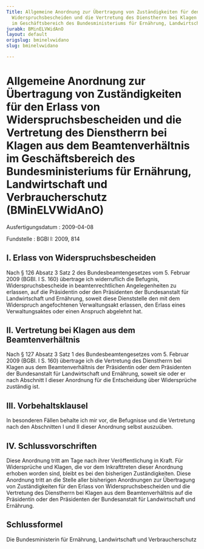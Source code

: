 ```yaml
---
Title: Allgemeine Anordnung zur Übertragung von Zuständigkeiten für den Erlass von
  Widerspruchsbescheiden und die Vertretung des Dienstherrn bei Klagen aus dem Beamtenverhältnis
  im Geschäftsbereich des Bundesministeriums für Ernährung, Landwirtschaft und Verbraucherschutz
jurabk: BMinELVWidAnO
layout: default
origslug: bminelvwidano
slug: bminelvwidano

---
```


# Allgemeine Anordnung zur Übertragung von Zuständigkeiten für den Erlass von Widerspruchsbescheiden und die Vertretung des Dienstherrn bei Klagen aus dem Beamtenverhältnis im Geschäftsbereich des Bundesministeriums für Ernährung, Landwirtschaft und Verbraucherschutz (BMinELVWidAnO)

Ausfertigungsdatum
:   2009-04-08

Fundstelle
:   BGBl I: 2009, 814

## I. Erlass von Widerspruchsbescheiden

Nach § 126 Absatz 3 Satz 2 des Bundesbeamtengesetzes vom 5. Februar
2009 (BGBl. I S. 160) übertrage ich widerruflich die Befugnis,
Widerspruchsbescheide in beamtenrechtlichen Angelegenheiten zu
erlassen, auf die Präsidentin oder den Präsidenten der Bundesanstalt
für Landwirtschaft und Ernährung, soweit diese Dienststelle den mit
dem Widerspruch angefochtenen Verwaltungsakt erlassen, den Erlass
eines Verwaltungsaktes oder einen Anspruch abgelehnt hat.

## II. Vertretung bei Klagen aus dem Beamtenverhältnis

Nach § 127 Absatz 3 Satz 1 des Bundesbeamtengesetzes vom 5. Februar
2009 (BGBl. I S. 160) übertrage ich die Vertretung des Dienstherrn bei
Klagen aus dem Beamtenverhältnis der Präsidentin oder dem Präsidenten
der Bundesanstalt für Landwirtschaft und Ernährung, soweit sie oder er
nach Abschnitt I dieser Anordnung für die Entscheidung über
Widersprüche zuständig ist.

## III. Vorbehaltsklausel

In besonderen Fällen behalte ich mir vor, die Befugnisse und die
Vertretung nach den Abschnitten I und II dieser Anordnung selbst
auszuüben.

## IV. Schlussvorschriften

Diese Anordnung tritt am Tage nach ihrer Veröffentlichung in Kraft.
Für Widersprüche und Klagen, die vor dem Inkrafttreten dieser
Anordnung erhoben worden sind, bleibt es bei den bisherigen
Zuständigkeiten. Diese Anordnung tritt an die Stelle aller bisherigen
Anordnungen zur Übertragung von Zuständigkeiten für den Erlass von
Widerspruchsbescheiden und die Vertretung des Dienstherrn bei Klagen
aus dem Beamtenverhältnis auf die Präsidentin oder den Präsidenten der
Bundesanstalt für Landwirtschaft und Ernährung.

## Schlussformel

Die Bundesministerin für Ernährung, Landwirtschaft und
Verbraucherschutz

